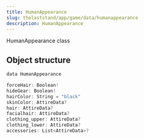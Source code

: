 ```yaml
---
title: HumanAppearance
slug: thelaststand/app/game/data/humanappearance
description: HumanAppearance
---
```


HumanAppearance class

## Object structure

```scala
data HumanAppearance

forceHair: Boolean!
hideGear: Boolean!
hairColor: String = "black"
skinColor: AttireData?
hair: AttireData?
facialhair: AttireData?
clothing_upper: AttireData?
clothing_lower: AttireData?
accessories: List<AttireData>?

```
